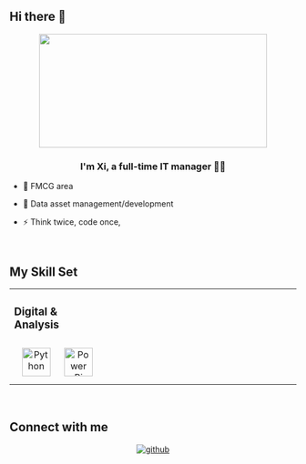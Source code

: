 ## Hi there 👋

<div align="center">
<img src="https://fs.buttercms.com/resize=width:640/I351RMgSjC6YAj1Ra8pE" align="center" height="200" width="400" />
</div>  
  

### <div align="center">I'm Xi, a full-time IT manager 👨‍💻</div>  
  

- 🔭 FMCG area  
  

- 🌱 Data asset management/development  
  

- ⚡ Think twice, code once,   
  

<br/>  


## My Skill Set  
<table><tr><td valign="top" width="33%">



### Digital & Analysis  
<div align="center">  
<a href="https://www.python.org/" target="_blank"><img style="margin: 10px" src="https://profilinator.rishav.dev/skills-assets/python-original.svg" alt="Python" height="50" /></a>  
<a href="https://powerbi.microsoft.com/en-us/" target="_blank"><img style="margin: 10px" src="https://profilinator.rishav.dev/skills-assets/powerbi.png" alt="Power Bi" height="50" /></a>  
</div>

</td><td valign="top" width="33%">



</td><td valign="top" width="33%">



</td></tr></table>  

<br/>  


## Connect with me  
<div align="center">
<a href="https://github.com/pendragonxi" target="_blank">
<img src=https://img.shields.io/badge/github-%2324292e.svg?&style=for-the-badge&logo=github&logoColor=white alt=github style="margin-bottom: 5px;" />
</a>  
</div>  
  

<br/>  

